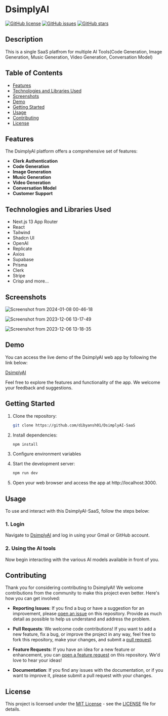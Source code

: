 


# DsimplyAI

[![GitHub license](https://img.shields.io/badge/license-MIT-blue.svg)](https://github.com/dibyansh01/DsimplyAI-SaaS/blob/main/LICENSE)
[![GitHub issues](https://img.shields.io/github/issues/dibyansh01/DsimplyMart-dashboard)](https://github.com/dibyansh01/DsimplyAI-SaaS/issues)
[![GitHub stars](https://img.shields.io/github/stars/dibyansh01/DsimplyMart-store)](https://github.com/dibyansh01/DsimplyAI-SaaS/stargazers)


## Description

This is a single SaaS platfrom for multiple AI Tools(Code Generation, Image Generation, Music Generation, Video Generation, Conversation Model) 


## Table of Contents

- [Features](#features)
- [Technologies and Libraries Used](#technologies-and-libraries-used)
- [Screenshots](#screenshots)
- [Demo](#demo)
- [Getting Started](#getting-started)
- [Usage](#usage)
- [Contributing](#contributing)
- [License](#license)


## Features

The DsimplyAI platform offers a comprehensive set of features:

- **Clerk Authentication**
- **Code Generation**
- **Image Generation**
- **Music Generation**
- **Video Generation**
- **Conversation Model**
- **Customer Support**
  



## Technologies and Libraries Used

- Next.js 13 App Router
- React
- Tailwind
- Shadcn UI
- OpenAI
- Replicate
- Axios
- Supabase
- Prisma
- Clerk
- Stripe
- Crisp
  and more...
  

## Screenshots

![Screenshot from 2024-01-08 00-46-18](https://github.com/dibyansh01/DsimplyAI/assets/129924389/59f879b9-c7ff-4056-960b-e1486cad533c)


![Screenshot from 2023-12-06 13-17-49](https://github.com/dibyansh01/DsimplyAI-SaaS/assets/129924389/be940547-1fd4-4461-8f36-9d4b892e779b)


![Screenshot from 2023-12-06 13-18-35](https://github.com/dibyansh01/DsimplyAI-SaaS/assets/129924389/00b1467f-d6a2-4173-9d5a-f8f4e3edb68f)




## Demo


You can access the live demo of the DsimplyAI web app by following the link below:

[DsimplyAI](https://dsimply-ai.vercel.app/)

Feel free to explore the features and functionality of the app. We welcome your feedback and suggestions.


## Getting Started


1. Clone the repository:

   ```bash
   git clone https://github.com/dibyansh01/DsimplyAI-SaaS
   
2. Install dependencies:

    ```bash
   npm install

3. Configure environment variables

5. Start the development server:
   ```bash
   npm run dev

6. Open your web browser and access the app at http://localhost:3000.
   

## Usage

To use and interact with this DsimplyAI-SaaS, follow the steps below:

### 1. Login
Navigate to [DsimplyAI](https://dsimply-ai.vercel.app/) and log in using your Gmail or GitHub account.

### 2. Using the AI tools
Now begin interacting with the various AI models available in front of you.


## Contributing

Thank you for considering contributing to DsimplyAI! We welcome contributions from the community to make this project even better. Here's how you can get involved:

- **Reporting Issues**: If you find a bug or have a suggestion for an improvement, please [open an issue](https://github.com/dibyansh01/DsimplyAI-SaaS/issues) on this repository. Provide as much detail as possible to help us understand and address the problem.

- **Pull Requests**: We welcome code contributions! If you want to add a new feature, fix a bug, or improve the project in any way, feel free to fork this repository, make your changes, and submit a [pull request](https://github.com/dibyansh01/DsimplyAI-SaaS/pulls).

- **Feature Requests**: If you have an idea for a new feature or enhancement, you can [open a feature request](https://github.com/dibyansh01/DsimplyAI-SaaS/issues) on this repository. We'd love to hear your ideas!

- **Documentation**: If you find any issues with the documentation, or if you want to improve it, please submit a pull request with your changes.



## License

This project is licensed under the [MIT License](https://opensource.org/licenses/MIT) - see the [LICENSE](https://github.com/dibyansh01/DsimplyAI-SaaS/blob/main/LICENSE) file for details.





